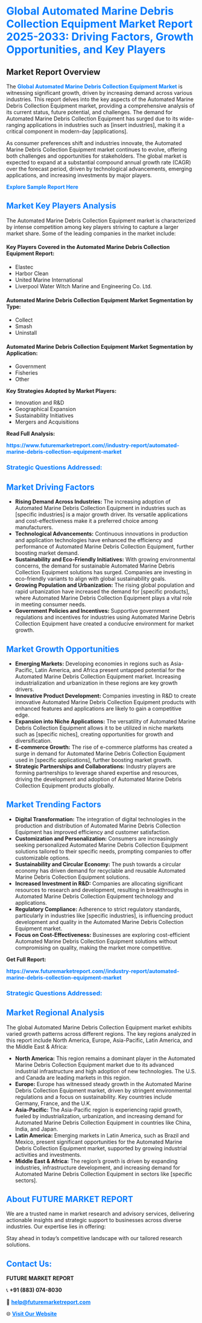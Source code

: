 <h1 style="color: #007BFF;">Global Automated Marine Debris Collection Equipment Market Report 2025-2033: Driving Factors, Growth Opportunities, and Key Players</h1>

<section id="overview">
<h2>Market Report Overview</h2>
<p>The <a href="https://www.futuremarketreport.com//industry-report/automated-marine-debris-collection-equipment-market" style="color: #007BFF; text-decoration: none;"><strong>Global Automated Marine Debris Collection Equipment Market</strong></a> is witnessing significant growth, driven by increasing demand across various industries. This report delves into the key aspects of the Automated Marine Debris Collection Equipment market, providing a comprehensive analysis of its current status, future potential, and challenges. The demand for Automated Marine Debris Collection Equipment has surged due to its wide-ranging applications in industries such as [insert industries], making it a critical component in modern-day [applications].</p>
<p>As consumer preferences shift and industries innovate, the Automated Marine Debris Collection Equipment market continues to evolve, offering both challenges and opportunities for stakeholders. The global market is expected to expand at a substantial compound annual growth rate (CAGR) over the forecast period, driven by technological advancements, emerging applications, and increasing investments by major players.</p>
</section>

<section id="overview">
<p><a href="https://www.futuremarketreport.com//request-sample/reportId=86948" style="color: #007BFF; text-decoration: none;"><strong>Explore Sample Report Here</strong></a></p>
</section>

<section id="key-players">
<h2 style="color: #007BFF;">Market Key Players Analysis</h2>
<p>The Automated Marine Debris Collection Equipment market is characterized by intense competition among key players striving to capture a larger market share. Some of the leading companies in the market include:</p>
<h4>Key Players Covered in the Automated Marine Debris Collection Equipment Report:</h4>
<ul><li>Elastec</li><li>Harbor Clean</li><li>United Marine International</li><li>Liverpool Water Witch Marine and Engineering Co. Ltd.</li></ul>
<h4>Automated Marine Debris Collection Equipment Market Segmentation by Type:</h4>
<ul><li>Collect</li><li>Smash</li><li>Uninstall</li></ul>

<h4>Automated Marine Debris Collection Equipment Market Segmentation by Application:</h4>
<ul><li>Government</li><li>Fisheries</li><li>Other</li></ul>
<p><strong>Key Strategies Adopted by Market Players:</strong></p>
<ul>
<li>Innovation and R&D</li>
<li>Geographical Expansion</li>
<li>Sustainability Initiatives</li>
<li>Mergers and Acquisitions</li>
</ul>
</section>

<section>
<p><strong>Read Full Analysis: </strong></p><a href="https://www.futuremarketreport.com//industry-report/automated-marine-debris-collection-equipment-market" style="color: #007BFF; text-decoration: none;"><strong>https://www.futuremarketreport.com//industry-report/automated-marine-debris-collection-equipment-market</strong></a>
<h3 style="color: #007BFF;">Strategic Questions Addressed:</h3>
</section>

<section id="driving-factors">
<h2 style="color: #007BFF;">Market Driving Factors</h2>
<ul>
<li><strong>Rising Demand Across Industries:</strong> The increasing adoption of Automated Marine Debris Collection Equipment in industries such as [specific industries] is a major growth driver. Its versatile applications and cost-effectiveness make it a preferred choice among manufacturers.</li>
<li><strong>Technological Advancements:</strong> Continuous innovations in production and application technologies have enhanced the efficiency and performance of Automated Marine Debris Collection Equipment, further boosting market demand.</li>
<li><strong>Sustainability and Eco-Friendly Initiatives:</strong> With growing environmental concerns, the demand for sustainable Automated Marine Debris Collection Equipment solutions has surged. Companies are investing in eco-friendly variants to align with global sustainability goals.</li>
<li><strong>Growing Population and Urbanization:</strong> The rising global population and rapid urbanization have increased the demand for [specific products], where Automated Marine Debris Collection Equipment plays a vital role in meeting consumer needs.</li>
<li><strong>Government Policies and Incentives:</strong> Supportive government regulations and incentives for industries using Automated Marine Debris Collection Equipment have created a conducive environment for market growth.</li>
</ul>
</section>

<section id="growth-opportunities">
<h2 style="color: #007BFF;">Market Growth Opportunities</h2>
<ul>
<li><strong>Emerging Markets:</strong> Developing economies in regions such as Asia-Pacific, Latin America, and Africa present untapped potential for the Automated Marine Debris Collection Equipment market. Increasing industrialization and urbanization in these regions are key growth drivers.</li>
<li><strong>Innovative Product Development:</strong> Companies investing in R&D to create innovative Automated Marine Debris Collection Equipment products with enhanced features and applications are likely to gain a competitive edge.</li>
<li><strong>Expansion into Niche Applications:</strong> The versatility of Automated Marine Debris Collection Equipment allows it to be utilized in niche markets such as [specific niches], creating opportunities for growth and diversification.</li>
<li><strong>E-commerce Growth:</strong> The rise of e-commerce platforms has created a surge in demand for Automated Marine Debris Collection Equipment used in [specific applications], further boosting market growth.</li>
<li><strong>Strategic Partnerships and Collaborations:</strong> Industry players are forming partnerships to leverage shared expertise and resources, driving the development and adoption of Automated Marine Debris Collection Equipment products globally.</li>
</ul>
</section>

<section id="trending-factors">
<h2 style="color: #007BFF;">Market Trending Factors</h2>
<ul>
<li><strong>Digital Transformation:</strong> The integration of digital technologies in the production and distribution of Automated Marine Debris Collection Equipment has improved efficiency and customer satisfaction.</li>
<li><strong>Customization and Personalization:</strong> Consumers are increasingly seeking personalized Automated Marine Debris Collection Equipment solutions tailored to their specific needs, prompting companies to offer customizable options.</li>
<li><strong>Sustainability and Circular Economy:</strong> The push towards a circular economy has driven demand for recyclable and reusable Automated Marine Debris Collection Equipment solutions.</li>
<li><strong>Increased Investment in R&D:</strong> Companies are allocating significant resources to research and development, resulting in breakthroughs in Automated Marine Debris Collection Equipment technology and applications.</li>
<li><strong>Regulatory Compliance:</strong> Adherence to strict regulatory standards, particularly in industries like [specific industries], is influencing product development and quality in the Automated Marine Debris Collection Equipment market.</li>
<li><strong>Focus on Cost-Effectiveness:</strong> Businesses are exploring cost-efficient Automated Marine Debris Collection Equipment solutions without compromising on quality, making the market more competitive.</li>
</ul>
</section>

<section>
<p><strong>Get Full Report: </strong></p><a href="https://www.futuremarketreport.com//industry-report/automated-marine-debris-collection-equipment-market" style="color: #007BFF; text-decoration: none;"><strong>https://www.futuremarketreport.com//industry-report/automated-marine-debris-collection-equipment-market</strong></a>
<h3 style="color: #007BFF;">Strategic Questions Addressed:</h3>
</section>


<section id="regional-analysis">
<h2 style="color: #007BFF;">Market Regional Analysis</h2>
<p>The global Automated Marine Debris Collection Equipment market exhibits varied growth patterns across different regions. The key regions analyzed in this report include North America, Europe, Asia-Pacific, Latin America, and the Middle East & Africa:</p>
<ul>
<li><strong>North America:</strong> This region remains a dominant player in the Automated Marine Debris Collection Equipment market due to its advanced industrial infrastructure and high adoption of new technologies. The U.S. and Canada are leading markets in this region.</li>
<li><strong>Europe:</strong> Europe has witnessed steady growth in the Automated Marine Debris Collection Equipment market, driven by stringent environmental regulations and a focus on sustainability. Key countries include Germany, France, and the U.K.</li>
<li><strong>Asia-Pacific:</strong> The Asia-Pacific region is experiencing rapid growth, fueled by industrialization, urbanization, and increasing demand for Automated Marine Debris Collection Equipment in countries like China, India, and Japan.</li>
<li><strong>Latin America:</strong> Emerging markets in Latin America, such as Brazil and Mexico, present significant opportunities for the Automated Marine Debris Collection Equipment market, supported by growing industrial activities and investments.</li>
<li><strong>Middle East & Africa:</strong> The region’s growth is driven by expanding industries, infrastructure development, and increasing demand for Automated Marine Debris Collection Equipment in sectors like [specific sectors].</li>
</ul>
</section>

<footer>
<h2 style="color: #007BFF;">About FUTURE MARKET REPORT</h2>
<p>We are a trusted name in market research and advisory services, delivering actionable insights and strategic support to businesses across diverse industries. Our expertise lies in offering:</p>

<p>Stay ahead in today’s competitive landscape with our tailored research solutions.</p>

<h2 style="color: #007BFF;">Contact Us:</h2>
<p><strong>FUTURE MARKET REPORT</strong></p>
<p>📞 <strong>+91 (883) 074-8030</strong></p>
<p>📧 <strong><a href="mailto:help@futuremarketreport.com" style="color: #007BFF;">help@futuremarketreport.com</a></strong></p>
<p>🌐 <strong><a href="https://www.futuremarketreport.com/" style="color: #007BFF;">Visit Our Website</a></strong></p>
</footer>